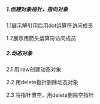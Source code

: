 ##### 1.创建对象指针，指向对象

1.1展示解引用后用dot运算符访问成员


1.2展示用箭头运算符访问成员

##### 2.动态对象

2.1 用new创建动态对象

2.2 用delete指针删除动态对象

2.3 将指针置空，用delete删除空指针
